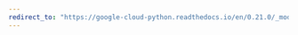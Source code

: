 ```yaml
---
redirect_to: "https://google-cloud-python.readthedocs.io/en/0.21.0/_modules/google/cloud/datastore/transaction.html"
---
```

